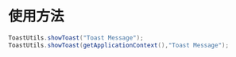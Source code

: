 # 使用方法
``` java
ToastUtils.showToast("Toast Message");
ToastUtils.showToast(getApplicationContext(),"Toast Message");
```